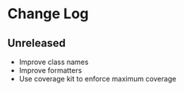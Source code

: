 # Change Log

## Unreleased

* Improve class names
* Improve formatters
* Use coverage kit to enforce maximum coverage
